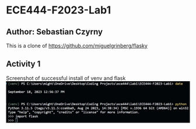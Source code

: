 # ECE444-F2023-Lab1

## Author: Sebastian Czyrny

This is a clone of https://github.com/miguelgrinberg/flasky

## Activity 1

Screenshot of successful install of venv and flask
![flask install](images/act1.jpg)
